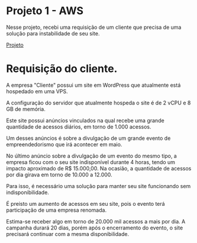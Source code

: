 # Projeto 1 - AWS

Nesse projeto, recebi uma requisição de um cliente que precisa de uma solução para instabilidade de seu site.

[Projeto](https://github.com/rafael-rsr/projeto1AWS/tree/main/Projeto)

# Requisição do cliente.

A empresa "Cliente" possui um site em WordPress que atualmente está hospedado em uma VPS.

A configuração do servidor que atualmente hospeda o site é de 2 vCPU e 8 GB de memória.

Este site possui anúncios vinculados na qual recebe uma grande quantidade de acessos diários, em torno de 1.000 acessos.

Um desses anúncios é sobre a divulgação de um grande evento de empreendedorismo que irá acontecer em maio.

No último anúncio sobre a divulgação de um evento do mesmo tipo, a empresa ficou com o seu site indisponível durante 4 horas, tendo um impacto aproximado de R$ 15.000,00. Na ocasião, a quantidade de acessos por dia girava em torno de 10.000 a 12.000.

Para isso, é necessário uma solução para manter seu site funcionando sem indisponibilidade.

É preisto um aumento de acessos em seu site, pois o evento terá participação de uma empresa renomada.

Estima-se receber algo em torno de 20.000 mil acessos a mais por dia. A campanha durará 20 dias, porém após o encerramento do evento, o site precisará continuar com a mesma disponibilidade.


